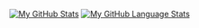 [//]: # (### Hi there 👋)
[//]: # ([![Anurag's github stats]&#40;https://github-readme-stats.vercel.app/api?username=bizhan-laripour&#41;]&#40;https://github.com/anuraghazra/github-readme-stats&#41;)

[![My GitHub Stats](https://github-readme-stats.vercel.app/api/?username=bizhan-laripour&count_private=true&theme=tokyonight&showicons=true)]()
[![My GitHub Language Stats](https://github-readme-stats.vercel.app/api/top-langs/?username=bizhan-laripour&langs_count=5&theme=tokyonight)]()
<!--
**bizhan-laripour/bizhan-laripour** is a ✨ _special_ ✨ repository because its `README.md` (this file) appears on your GitHub profile.

Here are some ideas to get you started:

- 🔭 I’m currently working on ...
- 🌱 I’m currently learning ...
- 👯 I’m looking to collaborate on ...
- 🤔 I’m looking for help with ...
- 💬 Ask me about ...
- 📫 How to reach me: ...
- 😄 Pronouns: ...
- ⚡ Fun fact: ...
-->
